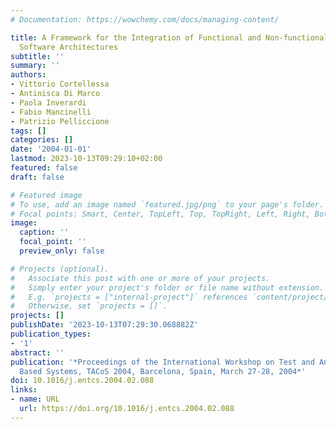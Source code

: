 ```yaml
---
# Documentation: https://wowchemy.com/docs/managing-content/

title: A Framework for the Integration of Functional and Non-functional Analysis of
  Software Architectures
subtitle: ''
summary: ''
authors:
- Vittorio Cortellessa
- Antinisca Di Marco
- Paola Inverardi
- Fabio Mancinelli
- Patrizio Pelliccione
tags: []
categories: []
date: '2004-01-01'
lastmod: 2023-10-13T09:29:10+02:00
featured: false
draft: false

# Featured image
# To use, add an image named `featured.jpg/png` to your page's folder.
# Focal points: Smart, Center, TopLeft, Top, TopRight, Left, Right, BottomLeft, Bottom, BottomRight.
image:
  caption: ''
  focal_point: ''
  preview_only: false

# Projects (optional).
#   Associate this post with one or more of your projects.
#   Simply enter your project's folder or file name without extension.
#   E.g. `projects = ["internal-project"]` references `content/project/deep-learning/index.md`.
#   Otherwise, set `projects = []`.
projects: []
publishDate: '2023-10-13T07:29:30.068882Z'
publication_types:
- '1'
abstract: ''
publication: '*Proceedings of the International Workshop on Test and Analysis of Component
  Based Systems, TACoS 2004, Barcelona, Spain, March 27-28, 2004*'
doi: 10.1016/j.entcs.2004.02.088
links:
- name: URL
  url: https://doi.org/10.1016/j.entcs.2004.02.088
---
```

